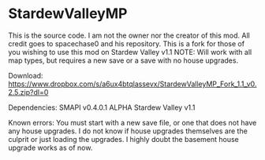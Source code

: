 # StardewValleyMP
This is the source code. I am not the owner nor the creator of this mod. All credit goes to spacechase0 and his repository. This is a fork for those of you wishing to use this mod on Stardew Valley v1.1 NOTE: Will work with all map types, but requires a new save or a save with no house upgrades. 

Download: https://www.dropbox.com/s/a6ux4btqlassevx/StardewValleyMP_Fork_1.1_v0.2.5.zip?dl=0

Dependencies: SMAPI v0.4.0.1 ALPHA Stardew Valley v1.1

Known errors: 
You must start with a new save file, or one that does not have any house upgrades. I do not know if house upgrades themselves are the culprit or just loading the upgrades. I highly doubt the basement house upgrade works as of now. 


